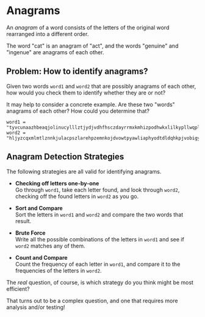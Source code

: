 Anagrams
========

An *anagram* of a word consists of the letters of the original word rearranged into a different order.

The word "cat" is an anagram of "act", and the words "genuine" and "ingenue" are anagrams of each other.
        
            
Problem: How to identify anagrams?
----------------------------------
                
Given two words `word1` and `word2` that are possibly anagrams of each other, how would you check them to identify whether they are or not?

It may help to consider a concrete example. Are these two "words" anagrams of each other? How could you determine that?

    word1 = "tyvcunaazhbeaqjolinucylllztjydjvdhfhsczdayrrmxkmhizpodhwkxlilkypllwqplothnysaoxgpmgatwtjqhdzzpzwkeed"
    word2 = "hljyzcqxmlmtlznnkjulacpszlarehpzemnkojdvowtpyawliaphyodtdldqhkpjvobigyukethraxhylhwfzdzadwyqgtcsizlx"

Anagram Detection Strategies
----------------------------

The following strategies are all valid for identifying anagrams.

* **Checking off letters one-by-one**  
    Go through `word1`, take each letter found, and look through `word2`, checking off the found letters in `word2` as you go.
    
* **Sort and Compare**  
    Sort the letters in `word1` and `word2` and compare the two words that result.
    
* **Brute Force**  
    Write all the possible combinations of the letters in `word1` and see if `word2` matches any of them.
    
* **Count and Compare**  
    Count the frequency of each letter in `word1`, and compare it to the frequencies of the letters in `word2`.
    
The *real* question, of course, is which strategy do you think might be most efficient?

That turns out to be a complex question, and one that requires more analysis and/or testing!
            
            